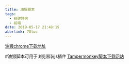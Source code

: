 ```yaml
---
title: 油猴脚本
tags:
  - 搭建博客
  - 前端
date: 2019-05-17 21:48:19
abbrlink: 78twc
---
```


[油猴chrome下载地址](https://www.tampermonkey.net/)

#油猴脚本可用于浏览器装js插件
[Tampermonkey脚本下载网站](https://greasyfork.org/zh-CN/scripts)